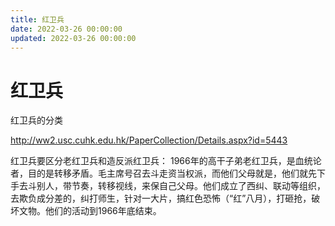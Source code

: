 ```yaml
---
title: 红卫兵
date: 2022-03-26 00:00:00
updated: 2022-03-26 00:00:00
---
```


# 红卫兵

红卫兵的分类

http://ww2.usc.cuhk.edu.hk/PaperCollection/Details.aspx?id=5443

红卫兵要区分老红卫兵和造反派红卫兵：
1966年的高干子弟老红卫兵，是血统论者，目的是转移矛盾。毛主席号召去斗走资当权派，而他们父母就是，他们就先下手去斗别人，带节奏，转移视线，来保自己父母。他们成立了西纠、联动等组织，去欺负成分差的，纠打师生，针对一大片，搞红色恐怖（“红”八月），打砸抢，破坏文物。他们的活动到1966年底结束。

